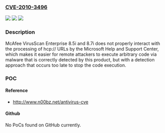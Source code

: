 ### [CVE-2010-3496](https://cve.mitre.org/cgi-bin/cvename.cgi?name=CVE-2010-3496)
![](https://img.shields.io/static/v1?label=Product&message=n%2Fa&color=blue)
![](https://img.shields.io/static/v1?label=Version&message=n%2Fa&color=blue)
![](https://img.shields.io/static/v1?label=Vulnerability&message=n%2Fa&color=brighgreen)

### Description

McAfee VirusScan Enterprise 8.5i and 8.7i does not properly interact with the processing of hcp:// URLs by the Microsoft Help and Support Center, which makes it easier for remote attackers to execute arbitrary code via malware that is correctly detected by this product, but with a detection approach that occurs too late to stop the code execution.

### POC

#### Reference
- http://www.n00bz.net/antivirus-cve

#### Github
No PoCs found on GitHub currently.

